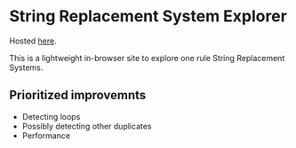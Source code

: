 # String Replacement System Explorer

Hosted [here](https://seanwentzel.github.io/srs-explorer/).

This is a lightweight in-browser site to explore one rule String Replacement Systems.

## Prioritized improvemnts

- Detecting loops
- Possibly detecting other duplicates
- Performance
